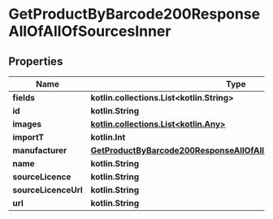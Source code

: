 
# GetProductByBarcode200ResponseAllOfAllOfSourcesInner

## Properties
| Name | Type | Description | Notes |
| ------------ | ------------- | ------------- | ------------- |
| **fields** | **kotlin.collections.List&lt;kotlin.String&gt;** |  |  [optional] |
| **id** | **kotlin.String** |  |  [optional] |
| **images** | [**kotlin.collections.List&lt;kotlin.Any&gt;**](kotlin.Any.md) |  |  [optional] |
| **importT** | **kotlin.Int** |  |  [optional] |
| **manufacturer** | [**GetProductByBarcode200ResponseAllOfAllOfSourcesInnerManufacturer**](GetProductByBarcode200ResponseAllOfAllOfSourcesInnerManufacturer.md) |  |  [optional] |
| **name** | **kotlin.String** |  |  [optional] |
| **sourceLicence** | **kotlin.String** |  |  [optional] |
| **sourceLicenceUrl** | **kotlin.String** |  |  [optional] |
| **url** | **kotlin.String** |  |  [optional] |



